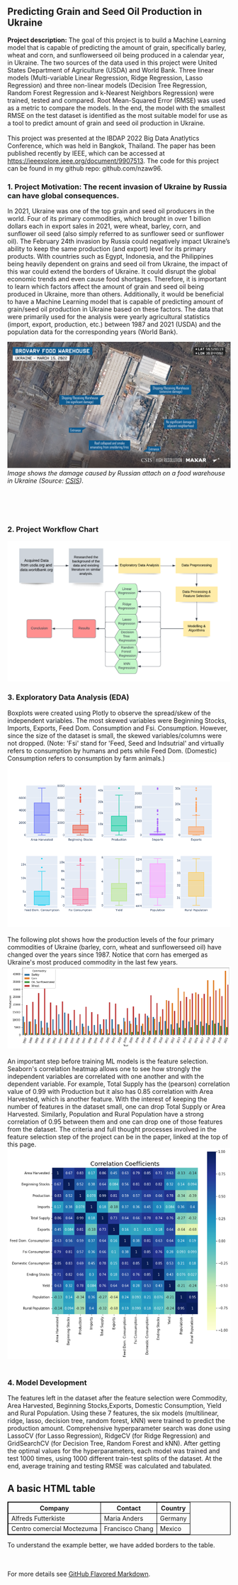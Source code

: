 ## Predicting Grain and Seed Oil Production in Ukraine

**Project description:** The goal of this project is to build a Machine Learning model that is capable of predicting the amount of grain, specifically barley, wheat and corn, and sunflowerseed oil being produced in a calendar year, in Ukraine. The two sources of the data used in this project were United States Department of Agriculture (USDA) and World Bank. Three linear models (Multi-variable Linear Regression, Ridge Regression, Lasso Regression) and three non-linear models (Decision Tree Regression, Random Forest Regression and k-Nearest Neighbors Regression) were trained, tested and compared. Root Mean-Squared Error (RMSE) was used as a metric to compare the models. In the end, the model with the smallest RMSE on the test dataset is identified as the most suitable model for use as a tool to predict amount of grain and seed oil production in Ukraine.
<br><br>
This project was presented at the IBDAP 2022 Big Data Anatlytics Conference, which was held in Bangkok, Thailand. The paper has been published recently by IEEE, which can be accessed at https://ieeexplore.ieee.org/document/9907513. The code for this project can be found in my github repo: github.com/nzaw96. 

### 1. Project Motivation: The recent invasion of Ukraine by Russia can have global consequences.
In 2021, Ukraine was one of the top grain and seed oil producers in the world. Four of its primary commodities, which brought in over 1 billion dollars each in export sales in 2021, were wheat, barley, corn, and sunflower oil seed (also simply referred to as sunflower seed or sunflower oil). The February 24th invasion by Russia could negatively impact Ukraine’s ability to keep the same production (and export) level for its
primary products. With countries such as Egypt, Indonesia, and the Philippines being heavily dependent on grains and seed oil from Ukraine, the impact of this war could extend the borders of Ukraine. It could disrupt the global economic trends and even cause food shortages. Therefore, it is important to learn which factors affect the amount of grain and seed oil being produced in Ukraine, more than others. Additionally, it would be beneficial to have a Machine Learning model that is capable of predicting amount of grain/seed oil production in Ukraine based on these factors. The data that were primarily used for the analysis were yearly agricultural statistics (import, export, production, etc.) between 1987 and 2021 (USDA) and the population data for the corresponding years (World Bank).


<img src="images/csis_russia_damages_ukraine_food_warehouse.jpeg?raw=true"/>
<figcaption><em>Image shows the damage caused by Russian attach on a food warehouse in Ukraine (Source: <a href=https://www.csis.org/analysis/spotlight-damage-ukraines-agricultural-infrastructure-russias-invasion>CSIS</a>).</em></figcaption>
<br><br>
<br><br>

### 2. Project Workflow Chart
<img src="images/Ukraine_project_workflow.png?raw=true"/>

### 3. Exploratory Data Analysis (EDA)

Boxplots were created using Plotly to observe the spread/skew of the independent variables. The most skewed variables were Beginning Stocks, Imports, Exports, Feed Dom. Consumption and Fsi. Consumption. However, since the size of the dataset is small, the skewed variables/columns were not dropped.
(Note: 'Fsi' stand for 'Feed, Seed and Indsutrial' and virtually refers to consumption by humans and pets while Feed Dom. (Domestic) Consumption refers to consumption by farm animals.)
<img src="images/Ukraine_project_boxplots.png?raw=true"/>
<br><br>
The following plot shows how the production levels of the four primary commodities of Ukraine (barley, corn, wheat and sunflowerseed oil) have changed over the years since 1987. Notice that corn has emerged as Ukraine's most produced commodity in the last few years.
<img src="images/Ukraine_project_commodityVsYear.png?raw=true"/>
<br><br>
An important step before training ML models is the feature selection. Seaborn's correlation heatmap allows one to see how strongly the independent variables are correlated with one another and with the dependent variable. For example, Total Supply has the (pearson) correlation value of 0.99 with Production but it also has 0.85 correlation with Area Harvested, which is another feature. With the interest of keeping the number of features in the dataset small, one can drop Total Supply or Area Harvested. Similarly, Population and Rural Population have a strong correlation of 0.95 between them and one can drop one of those features from the dataset. The criteria and full thought processes involved in the feature selection step of the project can be in the paper, linked at the top of this page.  
<img src="images/Ukraine_project_heatmap.png?raw=true"/>
<br><br>

### 4. Model Development

The features left in the dataset after the feature selection were Commodity, Area Harvested, Beginning Stocks,Exports, Domestic Consumption, Yield and Rural Population. Using these 7 features, the six models (multilinear, ridge, lasso, decision tree, random forest, kNN) were trained to predict the production amount.
Comprehensive hyperparameter search was done using LassoCV (for Lasso Regression), RidgeCV (for Ridge Regression) and GridSearchCV (for Decision Tree, Random Forest and kNN). After getting the optimal values for the hyperparameters, each model was trained and test 1000 times, using 1000 different train-test splits of the dataset. At the end, average training and testing RMSE was calculated and tabulated.

<style>
table, th, td {
  border:1px solid black;
}
</style>
<body>

<h2>A basic HTML table</h2>

<table style="width:100%">
  <tr>
    <th>Company</th>
    <th>Contact</th>
    <th>Country</th>
  </tr>
  <tr>
    <td>Alfreds Futterkiste</td>
    <td>Maria Anders</td>
    <td>Germany</td>
  </tr>
  <tr>
    <td>Centro comercial Moctezuma</td>
    <td>Francisco Chang</td>
    <td>Mexico</td>
  </tr>
</table>

<p>To understand the example better, we have added borders to the table.</p>

</body>


<br><br>
For more details see [GitHub Flavored Markdown](https://guides.github.com/features/mastering-markdown/).
